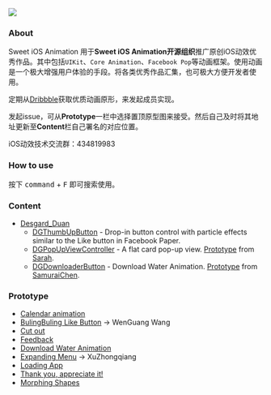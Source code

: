 ![](gua_animation_logo.png)

### About

Sweet iOS Animation 用于**Sweet iOS Animation开源组织**推广原创iOS动效优秀作品。其中包括`UIKit`、`Core Animation`、`Facebook Pop`等动画框架。使用动画是一个极大增强用户体验的手段。将各类优秀作品汇集，也可极大方便开发者使用。

定期从[Dribbble](https://dribbble.com/)获取优质动画原形，来发起成员实现。

发起issue，可从**Prototype**一栏中选择置顶原型图来接受。然后自己及时将其地址更新至**Content**栏自己署名的对应位置。

iOS动效技术交流群：434819983

### How to use

按下 <kbd>command</kbd> + <kbd>F</kbd> 即可搜索使用。

### Content

* [Desgard_Duan](https://github.com/dgytdhy)
  * [DGThumbUpButton](https://github.com/dgytdhy/DGThumbUpButton) - Drop-in button control with particle effects similar to the Like button in Facebook Paper.
  * [DGPopUpViewController](https://github.com/dgytdhy/DGPopUpViewController) - A flat card pop-up view. [Prototype](https://dribbble.com/shots/2770326-Sign-up-prototype) from [Sarah](https://dribbble.com/sarahjess).
  * [DGDownloaderButton](https://github.com/dgytdhy/DGDownloaderButton) - Download Water Animation.
  [Prototype](https://dribbble.com/shots/2785355-Animation-on-a-concept-draft-downloads) from [SamuraiChen](https://dribbble.com/SamuraiChen).




### Prototype

* [Calendar animation](https://dribbble.com/shots/2792995-Calendar-animation)
* [BulingBuling Like Button](https://dribbble.com/shots/2689861-My-Projects-Concept) -> WenGuang Wang
* [Cut out](https://dribbble.com/shots/2793061-Cut-out)
* [Feedback](https://dribbble.com/shots/2790473-Feedback)
* [Download Water Animation](https://dribbble.com/shots/2785355-Animation-on-a-concept-draft-downloads)
* [Expanding Menu](https://dribbble.com/shots/2793664-Expanding-Menu) -> XuZhongqiang
* [Loading App](https://dribbble.com/shots/2797186-Loading-App)
* [Thank you, appreciate it!](https://dribbble.com/shots/2800857-Thank-you-appreciate-it)
* [Morphing Shapes](https://dribbble.com/shots/2804474-Morphing-Shapes)
  
